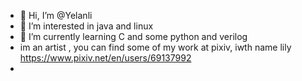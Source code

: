 - 👋 Hi, I’m @Yelanli
- 👀 I’m interested in java and linux 
- 🌱 I’m currently learning C and some python and verilog 
- im an artist , you can find some of my work at pixiv, iwth name lily https://www.pixiv.net/en/users/69137992 
- 

<!---
Yelanli/Yelanli is a ✨ special ✨ repository because its `README.md` (this file) appears on your GitHub profile.
You can click the Preview link to take a look at your changes.
--->
